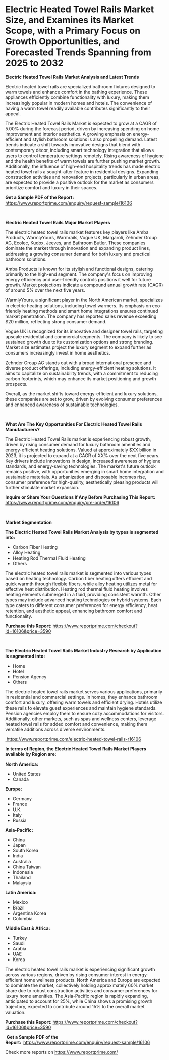 <p><h1>Electric Heated Towel Rails Market Size, and Examines its Market Scope, with a Primary Focus on Growth Opportunities, and Forecasted Trends Spanning from 2025 to 2032</h1></p><p><strong>Electric Heated Towel Rails Market Analysis and Latest Trends</strong></p>
<p><p>Electric heated towel rails are specialized bathroom fixtures designed to warm towels and enhance comfort in the bathing experience. These appliances efficiently combine functionality with luxury, making them increasingly popular in modern homes and hotels. The convenience of having a warm towel readily available contributes significantly to their appeal. </p><p>The Electric Heated Towel Rails Market is expected to grow at a CAGR of 5.00% during the forecast period, driven by increasing spending on home improvement and interior aesthetics. A growing emphasis on energy-efficient and stylish bathroom solutions is also propelling demand. Latest trends indicate a shift towards innovative designs that blend with contemporary décor, including smart technology integration that allows users to control temperature settings remotely. Rising awareness of hygiene and the health benefits of warm towels are further pushing market growth. Additionally, the influence of high-end hospitality trends has made electric heated towel rails a sought-after feature in residential designs. Expanding construction activities and renovation projects, particularly in urban areas, are expected to provide a positive outlook for the market as consumers prioritize comfort and luxury in their spaces.</p></p>
<p><strong>Get a Sample PDF of the Report:&nbsp;</strong> <a href="https://www.reportprime.com/enquiry/request-sample/16106?utm_campaign=2181&utm_medium=2&utm_source=Github&utm_content=ia&utm_term=20032025&utm_id=electric-heated-towel-rails">https://www.reportprime.com/enquiry/request-sample/16106</a></p>
<p>&nbsp;</p>
<p><strong>Electric Heated Towel Rails Major Market Players</strong></p>
<p><p>The electric heated towel rails market features key players like Amba Products, WarmlyYours, Warmrails, Vogue UK, Margaroli, Zehnder Group AG, Ecolec, Kudox, Jeeves, and Bathroom Butler. These companies dominate the market through innovation and expanding product lines, addressing a growing consumer demand for both luxury and practical bathroom solutions.</p><p>Amba Products is known for its stylish and functional designs, catering primarily to the high-end segment. The company's focus on improving energy efficiency and user-friendly controls positions it well for future growth. Market projections indicate a compound annual growth rate (CAGR) of around 5% over the next five years.</p><p>WarmlyYours, a significant player in the North American market, specializes in electric heating solutions, including towel warmers. Its emphasis on eco-friendly heating methods and smart home integrations ensures continued market penetration. The company has reported sales revenue exceeding $20 million, reflecting strong consumer demand.</p><p>Vogue UK is recognized for its innovative and designer towel rails, targeting upscale residential and commercial segments. The company is likely to see sustained growth due to its customization options and strong branding. Market size estimates project the luxury segment to expand further as consumers increasingly invest in home aesthetics.</p><p>Zehnder Group AG stands out with a broad international presence and diverse product offerings, including energy-efficient heating solutions. It aims to capitalize on sustainability trends, with a commitment to reducing carbon footprints, which may enhance its market positioning and growth prospects. </p><p>Overall, as the market shifts toward energy-efficient and luxury solutions, these companies are set to grow, driven by evolving consumer preferences and enhanced awareness of sustainable technologies.</p></p>
<p>&nbsp;</p>
<p><strong>What Are The Key Opportunities For Electric Heated Towel Rails Manufacturers?</strong></p>
<p><p>The Electric Heated Towel Rails market is experiencing robust growth, driven by rising consumer demand for luxury bathroom amenities and energy-efficient heating solutions. Valued at approximately $XX billion in 2023, it is projected to expand at a CAGR of XX% over the next five years. Key drivers include innovations in design, increased awareness of hygiene standards, and energy-saving technologies. The market's future outlook remains positive, with opportunities emerging in smart home integration and sustainable materials. As urbanization and disposable incomes rise, consumer preference for high-quality, aesthetically pleasing products will further stimulate market expansion.</p></p>
<p><strong>Inquire or Share Your Questions If Any Before Purchasing This Report:</strong> <a href="https://www.reportprime.com/enquiry/pre-order/16106?utm_campaign=2181&utm_medium=2&utm_source=Github&utm_content=ia&utm_term=20032025&utm_id=electric-heated-towel-rails">https://www.reportprime.com/enquiry/pre-order/16106</a></p>
<p>&nbsp;</p>
<p><strong>Market Segmentation</strong></p>
<p><strong>The Electric Heated Towel Rails Market Analysis by types is segmented into:</strong></p>
<p><ul><li>Carbon Fiber Heating</li><li>Alloy Heating</li><li>Heating Rod Thermal Fluid Heating</li><li>Others</li></ul></p>
<p><p>The electric heated towel rails market is segmented into various types based on heating technology. Carbon fiber heating offers efficient and quick warmth through flexible fibers, while alloy heating utilizes metal for effective heat distribution. Heating rod thermal fluid heating involves heating elements submerged in a fluid, providing consistent warmth. Other types may include advanced heating technologies or hybrid systems. Each type caters to different consumer preferences for energy efficiency, heat retention, and aesthetic appeal, enhancing bathroom comfort and functionality.</p></p>
<p><strong>Purchase this Report:&nbsp;</strong><a href="https://www.reportprime.com/checkout?id=16106&price=3590&utm_campaign=2181&utm_medium=2&utm_source=Github&utm_content=ia&utm_term=20032025&utm_id=electric-heated-towel-rails">https://www.reportprime.com/checkout?id=16106&price=3590</a></p>
<p>&nbsp;</p>
<p><strong>The Electric Heated Towel Rails Market Industry Research by Application is segmented into:</strong></p>
<p><ul><li>Home</li><li>Hotel</li><li>Pension Agency</li><li>Others</li></ul></p>
<p><p>The electric heated towel rails market serves various applications, primarily in residential and commercial settings. In homes, they enhance bathroom comfort and luxury, offering warm towels and efficient drying. Hotels utilize these rails to elevate guest experiences and maintain hygiene standards. Pension agencies employ them to ensure cozy accommodations for visitors. Additionally, other markets, such as spas and wellness centers, leverage heated towel rails for added comfort and convenience, making them versatile additions across diverse environments.</p></p>
<p><a href="https://www.reportprime.com/electric-heated-towel-rails-r16106?utm_campaign=2181&utm_medium=2&utm_source=Github&utm_content=ia&utm_term=20032025&utm_id=electric-heated-towel-rails">&nbsp;https://www.reportprime.com/electric-heated-towel-rails-r16106</a></p>
<p><strong>In terms of Region, the Electric Heated Towel Rails Market Players available by Region are:</strong></p>
<p>
    <p> <strong> North America: </strong>
        <ul>
            <li>United States</li>
            <li>Canada</li>
        </ul>
        </p> 
    <p> <strong> Europe: </strong>
        <ul>
            <li>Germany</li>
            <li>France</li>
            <li>U.K.</li>
            <li>Italy</li>
            <li>Russia</li>
        </ul>
        </p> 
    <p> <strong> Asia-Pacific: </strong>
        <ul>
            <li>China</li>
            <li>Japan</li>
            <li>South Korea</li>
            <li>India</li>
            <li>Australia</li>
            <li>China Taiwan</li>
            <li>Indonesia</li>
            <li>Thailand</li>
            <li>Malaysia</li>
        </ul>
        </p> 
    <p> <strong> Latin America: </strong>
        <ul>
            <li>Mexico</li>
            <li>Brazil</li>
            <li>Argentina Korea</li>
            <li>Colombia</li>
        </ul>
        </p> 
    <p> <strong> Middle East & Africa: </strong>
        <ul>
            <li>Turkey</li>
            <li>Saudi</li>
            <li>Arabia</li>
            <li>UAE</li>
            <li>Korea</li>
        </ul>
    </p>
    </p>
<p><p>The electric heated towel rails market is experiencing significant growth across various regions, driven by rising consumer interest in energy-efficient home wellness products. North America and Europe are expected to dominate the market, collectively holding approximately 60% market share due to robust construction activities and consumer preferences for luxury home amenities. The Asia-Pacific region is rapidly expanding, anticipated to account for 25%, while China shows a promising growth trajectory, expected to contribute around 15% to the overall market valuation.</p></p>
<p><strong>Purchase this Report: </strong><a href="https://www.reportprime.com/checkout?id=16106&price=3590&utm_campaign=2181&utm_medium=2&utm_source=Github&utm_content=ia&utm_term=20032025&utm_id=electric-heated-towel-rails">https://www.reportprime.com/checkout?id=16106&price=3590</a></p>
<p>&nbsp;<strong>Get a Sample PDF of the Report:&nbsp;&nbsp;</strong><a href="https://www.reportprime.com/enquiry/request-sample/16106?utm_campaign=2181&utm_medium=2&utm_source=Github&utm_content=ia&utm_term=20032025&utm_id=electric-heated-towel-rails">https://www.reportprime.com/enquiry/request-sample/16106</a></p>
<p><strong></strong></p>
<p>Check more reports on <a href="https://www.reportprime.com/?utm_campaign=2181&utm_medium=2&utm_source=Github&utm_content=ia&utm_term=20032025&utm_id=electric-heated-towel-rails">https://www.reportprime.com/</a></p>